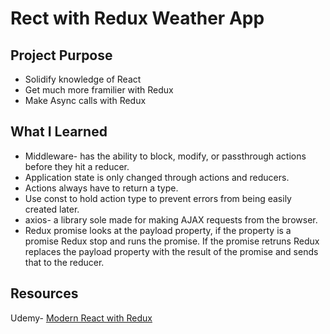 # Rect with Redux Weather App

## Project Purpose
- Solidify knowledge of React
- Get much more framilier with Redux
- Make Async calls with Redux

## What I Learned
- Middleware- has the ability to block, modify, or passthrough actions
before they hit a reducer.
- Application state is only changed through actions and reducers.
- Actions always have to return a type.
- Use const to hold action type to prevent errors from being easily created later.
- axios- a library sole made for making AJAX requests from the browser.
- Redux promise looks at the payload property, if the property is a promise Redux stop
and runs the promise. If the promise retruns Redux replaces the payload property with the
result of the promise and sends that to the reducer.

## Resources
Udemy- [Modern React with Redux](https://www.udemy.com/react-redux/learn/v4/overview)

